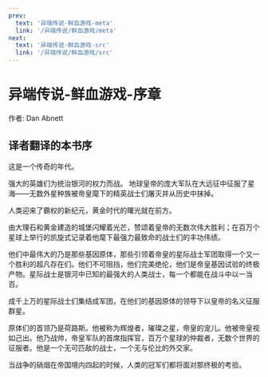 ```yaml
---
prev:
  text: '异端传说-鲜血游戏-meta'
  link: '/异端传说/鲜血游戏/meta'
next:
  text: '异端传说-鲜血游戏-src'
  link: '/异端传说/鲜血游戏/src'
---
```


# 异端传说-鲜血游戏-序章

作者: Dan Abnett

## 译者翻译的本书序

这是一个传奇的年代。

强大的英雄们为统治银河的权力而战。 地球皇帝的庞大军队在大远征中征服了星海——无数外星种族被帝皇麾下的精英战士们屠灭并从历史中抹掉。

人类迎来了霸权的新纪元，黄金时代的曙光就在前方。

由大理石和黄金建造的城堡闪耀着光芒，赞颂着皇帝的无数次伟大胜利；在百万个星球上举行的凯旋式记录着他麾下最强力最致命的战士们的丰功伟绩。

他们中最伟大的乃是那些基因原体，那些引领着帝皇的星际战士军团取得一个又一个胜利的超凡存在们。他们不可阻挡，他们完美绝伦，他们是帝皇基因试验的终极产物。星际战士是银河中已知的最强大的人类战士，每一个都能在战斗中以一当百。

成千上万的星际战士们集结成军团，在他们的基因原体的领导下以皇帝的名义征服群星。

原体们的首领乃是荷路斯。他被称为辉煌者，璀璨之星，帝皇的宠儿。他被帝皇视如己出。他乃战帅，帝皇军队的首席指挥官，百万个星球的仲裁者，无数个世界的征服者。他是一个无可匹敌的战士，一个无与伦比的外交家。

当战争的硝烟在帝国境内四起的时候，人类的冠军们都将面对那终极的考验。
